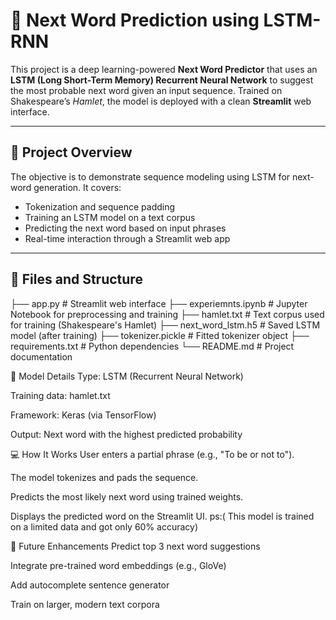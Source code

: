 # 🔮 Next Word Prediction using LSTM-RNN

This project is a deep learning-powered **Next Word Predictor** that uses an **LSTM (Long Short-Term Memory) Recurrent Neural Network** to suggest the most probable next word given an input sequence. Trained on Shakespeare’s *Hamlet*, the model is deployed with a clean **Streamlit** web interface.

---

## 🧠 Project Overview

The objective is to demonstrate sequence modeling using LSTM for next-word generation. It covers:
- Tokenization and sequence padding
- Training an LSTM model on a text corpus
- Predicting the next word based on input phrases
- Real-time interaction through a Streamlit web app

---

## 📂 Files and Structure

├── app.py # Streamlit web interface
├── experiemnts.ipynb # Jupyter Notebook for preprocessing and training
├── hamlet.txt # Text corpus used for training (Shakespeare's Hamlet)
├── next_word_lstm.h5 # Saved LSTM model (after training)
├── tokenizer.pickle # Fitted tokenizer object
├── requirements.txt # Python dependencies
└── README.md # Project documentation

🧪 Model Details
Type: LSTM (Recurrent Neural Network)

Training data: hamlet.txt

Framework: Keras (via TensorFlow)

Output: Next word with the highest predicted probability


💻 How It Works
User enters a partial phrase (e.g., "To be or not to").

The model tokenizes and pads the sequence.

Predicts the most likely next word using trained weights.

Displays the predicted word on the Streamlit UI.
ps:( This model is trained on a limited data and got only 60% accuracy)

🔮 Future Enhancements
Predict top 3 next word suggestions

Integrate pre-trained word embeddings (e.g., GloVe)

Add autocomplete sentence generator

Train on larger, modern text corpora
